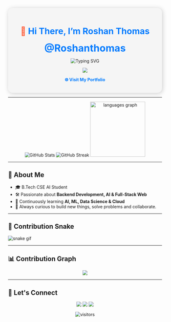 <!-- Profile Header -->

<div align="center" style="padding: 20px; background-color: #f5f5f5; border-radius: 15px; box-shadow: 2px 2px 15px rgba(0,0,0,0.2);">

<h1 style="color: #FF5733;">👋 <span style="color:#007BFF;">Hi There, I’m <b>Roshan Thomas</b></span></h1>

<p>
  <font size="6" color="#007BFF"><b>@Roshanthomas</b></font>
</p>

<!-- Typing Animation -->
<p align="center">
  <img src="https://readme-typing-svg.demolab.com?font=Fira+Code&size=30&pause=1000&center=true&vCenter=true&width=450&lines=ROSHAN;Backend+Developer;AI+Learner;Web+Dev+Explorer" alt="Typing SVG" />
</p>

<!-- Skill Icons -->
<p>
  <a href="https://skillicons.dev">
    <img src="https://skillicons.dev/icons?i=python,html,css,js,figma,c,mysql,git,github,vscode" />
  </a>
</p>

<!-- Profile Website -->
<p>
  <a href="https://pavananish.github.io/Portfolio1/"
     style="color: #007BFF; text-decoration: none; font-weight: bold;"
     onmouseover="this.style.color='#FF5733'" 
     onmouseout="this.style.color='#007BFF'">
    🌐 Visit My Portfolio
  </a>
</p>

</div>

---

<!-- GitHub Stats -->
<div align="center">

  <img src="https://github-readme-stats.vercel.app/api?username=PavanAnish&show_icons=true&theme=codeSTACKr&hide_border=true" alt="GitHub Stats"/>

  <img src="https://github-readme-streak-stats.herokuapp.com?user=PavanAnish&theme=codeSTACKr&hide_border=true" alt="GitHub Streak"/>

  <img src="https://github-readme-stats.vercel.app/api/top-langs?username=PavanAnish&locale=en&hide_title=true&layout=compact&card_width=320&langs_count=5&theme=codeSTACKr&hide_border=true" height="180" alt="languages graph"  />

</div>

---

<!-- About Me Section -->
## 📌 About Me

- 🎓 B.Tech CSE AI Student  
- 🛠️ Passionate about **Backend Development, AI & Full-Stack Web**  
- 🌱 Continuously learning **AI, ML, Data Science & Cloud**  
- 🎯 Always curious to build new things, solve problems and collaborate.

---



<!-- Snake Animation -->
## 🐍 Contribution Snake

![snake gif](https://github.com/Roshanthomas/roshanthomas/blob/output/github-snake-dark.svg)

---
<!-- Contribution Graph -->
## 📊 Contribution Graph

<p align="center">
  <img src="https://github-readme-activity-graph.vercel.app/graph?username=Roshanthomas&theme=react-dark&area=true&hide_border=true"/>
</p>

---
<!-- Connect Section -->
## 🔗 Let's Connect

<p align="center">
  <a href="mailto:pavananish47@gmail.com"><img src="https://img.shields.io/badge/Gmail-D14836?style=for-the-badge&logo=gmail&logoColor=white"></a>
  <a href="https://www.linkedin.com/in/pavan-v-anish-7ba7b1320/"><img src="https://img.shields.io/badge/LinkedIn-0077B5?style=for-the-badge&logo=linkedin&logoColor=white"></a>
  <a href="https://pavananish.github.io/Portfolio1/"><img src="https://img.shields.io/badge/Portfolio-FF5733?style=for-the-badge&logo=github&logoColor=white"></a>
</p>

<!-- Visitors Counter -->
<p align="center">
  <img src="https://komarev.com/ghpvc/?username=PavanAnish&style=for-the-badge&color=blue" alt="visitors"/>
</p>


